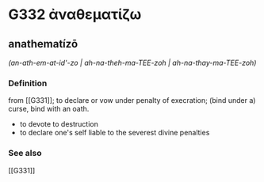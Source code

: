 # G332 ἀναθεματίζω

## anathematízō

_(an-ath-em-at-id'-zo | ah-na-theh-ma-TEE-zoh | ah-na-thay-ma-TEE-zoh)_

### Definition

from [[G331]]; to declare or vow under penalty of execration; (bind under a) curse, bind with an oath.

- to devote to destruction
- to declare one's self liable to the severest divine penalties

### See also

[[G331]]

